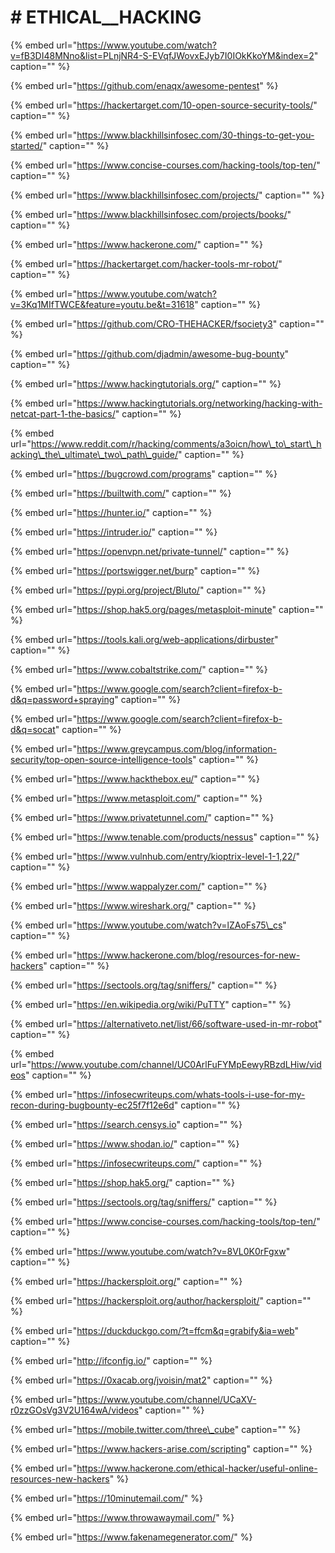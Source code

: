 # \# ETHICAL\_\_HACKING

{% embed url="https://www.youtube.com/watch?v=fB3DI48MNno&list=PLnjNR4-S-EVqfJWovxEJyb7I0IOkKkoYM&index=2" caption="" %}

{% embed url="https://github.com/enaqx/awesome-pentest" %}

{% embed url="https://hackertarget.com/10-open-source-security-tools/" caption="" %}

{% embed url="https://www.blackhillsinfosec.com/30-things-to-get-you-started/" caption="" %}

{% embed url="https://www.concise-courses.com/hacking-tools/top-ten/" caption="" %}

{% embed url="https://www.blackhillsinfosec.com/projects/" caption="" %}

{% embed url="https://www.blackhillsinfosec.com/projects/books/" caption="" %}

{% embed url="https://www.hackerone.com/" caption="" %}

{% embed url="https://hackertarget.com/hacker-tools-mr-robot/" caption="" %}

{% embed url="https://www.youtube.com/watch?v=3Kq1MIfTWCE&feature=youtu.be&t=31618" caption="" %}

{% embed url="https://github.com/CRO-THEHACKER/fsociety3" caption="" %}

{% embed url="https://github.com/djadmin/awesome-bug-bounty" caption="" %}

{% embed url="https://www.hackingtutorials.org/" caption="" %}

{% embed url="https://www.hackingtutorials.org/networking/hacking-with-netcat-part-1-the-basics/" caption="" %}

{% embed url="https://www.reddit.com/r/hacking/comments/a3oicn/how\_to\_start\_hacking\_the\_ultimate\_two\_path\_guide/" caption="" %}

{% embed url="https://bugcrowd.com/programs" caption="" %}

{% embed url="https://builtwith.com/" caption="" %}

{% embed url="https://hunter.io/" caption="" %}

{% embed url="https://intruder.io/" caption="" %}

{% embed url="https://openvpn.net/private-tunnel/" caption="" %}

{% embed url="https://portswigger.net/burp" caption="" %}

{% embed url="https://pypi.org/project/Bluto/" caption="" %}

{% embed url="https://shop.hak5.org/pages/metasploit-minute" caption="" %}

{% embed url="https://tools.kali.org/web-applications/dirbuster" caption="" %}

{% embed url="https://www.cobaltstrike.com/" caption="" %}

{% embed url="https://www.google.com/search?client=firefox-b-d&q=password+spraying" caption="" %}

{% embed url="https://www.google.com/search?client=firefox-b-d&q=socat" caption="" %}

{% embed url="https://www.greycampus.com/blog/information-security/top-open-source-intelligence-tools" caption="" %}

{% embed url="https://www.hackthebox.eu/" caption="" %}

{% embed url="https://www.metasploit.com/" caption="" %}

{% embed url="https://www.privatetunnel.com/" caption="" %}

{% embed url="https://www.tenable.com/products/nessus" caption="" %}

{% embed url="https://www.vulnhub.com/entry/kioptrix-level-1-1,22/" caption="" %}

{% embed url="https://www.wappalyzer.com/" caption="" %}

{% embed url="https://www.wireshark.org/" caption="" %}

{% embed url="https://www.youtube.com/watch?v=lZAoFs75\_cs" caption="" %}

{% embed url="https://www.hackerone.com/blog/resources-for-new-hackers" caption="" %}

{% embed url="https://sectools.org/tag/sniffers/" caption="" %}

{% embed url="https://en.wikipedia.org/wiki/PuTTY" caption="" %}

{% embed url="https://alternativeto.net/list/66/software-used-in-mr-robot" caption="" %}

{% embed url="https://www.youtube.com/channel/UC0ArlFuFYMpEewyRBzdLHiw/videos" caption="" %}

{% embed url="https://infosecwriteups.com/whats-tools-i-use-for-my-recon-during-bugbounty-ec25f7f12e6d" caption="" %}

{% embed url="https://search.censys.io" caption="" %}

{% embed url="https://www.shodan.io/" caption="" %}

{% embed url="https://infosecwriteups.com/" caption="" %}

{% embed url="https://shop.hak5.org/" caption="" %}

{% embed url="https://sectools.org/tag/sniffers/" caption="" %}

{% embed url="https://www.concise-courses.com/hacking-tools/top-ten/" caption="" %}

{% embed url="https://www.youtube.com/watch?v=8VL0K0rFgxw" caption="" %}

{% embed url="https://hackersploit.org/" caption="" %}

{% embed url="https://hackersploit.org/author/hackersploit/" caption="" %}

{% embed url="https://duckduckgo.com/?t=ffcm&q=grabify&ia=web" caption="" %}

{% embed url="http://ifconfig.io/" caption="" %}

{% embed url="https://0xacab.org/jvoisin/mat2" caption="" %}

{% embed url="https://www.youtube.com/channel/UCaXV-r0zzGOsVg3V2U164wA/videos" caption="" %}

{% embed url="https://mobile.twitter.com/three\_cube" caption="" %}

{% embed url="https://www.hackers-arise.com/scripting" caption="" %}

{% embed url="https://www.hackerone.com/ethical-hacker/useful-online-resources-new-hackers" %}

{% embed url="https://10minutemail.com/" %}

{% embed url="https://www.throwawaymail.com/" %}

{% embed url="https://www.fakenamegenerator.com/" %}
